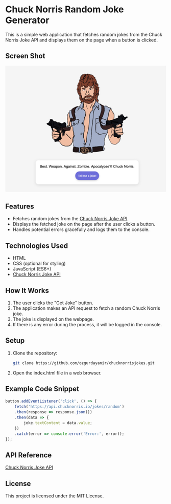 # Chuck Norris Random Joke Generator

This is a simple web application that fetches random jokes from the Chuck Norris Joke API and displays them on the page when a button is clicked.

## Screen Shot
![ScreenShot](/img/screenshot.png)

## Features

- Fetches random jokes from the [Chuck Norris Joke API](https://api.chucknorris.io/).
- Displays the fetched joke on the page after the user clicks a button.
- Handles potential errors gracefully and logs them to the console.

## Technologies Used

- HTML
- CSS (optional for styling)
- JavaScript (ES6+)
- [Chuck Norris Joke API](https://api.chucknorris.io/)

## How It Works

1. The user clicks the "Get Joke" button.
2. The application makes an API request to fetch a random Chuck Norris joke.
3. The joke is displayed on the webpage.
4. If there is any error during the process, it will be logged in the console.

## Setup

1. Clone the repository:
   ```bash
   git clone https://github.com/ozgurdayanir/chucknorrisjokes.git
2. Open the index.html file in a web browser.

## Example Code Snippet

```javascript
button.addEventListener('click', () => {
    fetch('https://api.chucknorris.io/jokes/random')
    .then(response => response.json())
    .then(data => {
        joke.textContent = data.value;
    })
    .catch(error => console.error('Error:', error));
});
```

## API Reference

[Chuck Norris Joke API](https://api.chucknorris.io)

## License

This project is licensed under the MIT License.